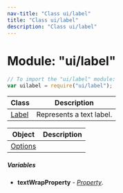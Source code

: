 ```yaml
---
nav-title: "Class ui/label"
title: "Class ui/label"
description: "Class ui/label"
---
```

# Module: "ui/label"

``` JavaScript
// To import the "ui/label" module:
var uilabel = require("ui/label");
```

Class | Description
------|------------
[Label](../../ui/label/Label.md) | Represents a text label.

Object | Description
------|------------
[Options](../../ui/label/Options.md) | 

##### Variables
 - **textWrapProperty** - [_Property_](../../ui/core/dependency-observable/Property.md).